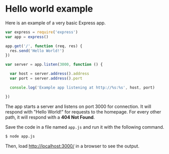 # Hello world example

Here is an example of a very basic Express app.

```js
var express = require('express')
var app = express()

app.get('/', function (req, res) {
  res.send('Hello World!')
})

var server = app.listen(3000, function () {

  var host = server.address().address
  var port = server.address().port

  console.log('Example app listening at http://%s:%s', host, port)

})
```

The app starts a server and listens on port 3000 for connection. It will respond with "Hello World!" for requests to the homepage. For every other path, it will respond with a **404 Not Found**.

Save the code in a file named `app.js` and run it with the following command.

```sh
$ node app.js
```

Then, load [http://localhost:3000/](http://localhost:3000/) in a browser to see the output.
